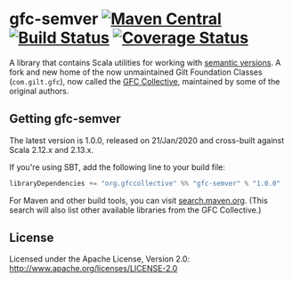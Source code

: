 # gfc-semver [![Maven Central](https://maven-badges.herokuapp.com/maven-central/org.gfccollective/gfc-semver_2.12/badge.svg?style=plastic)](https://maven-badges.herokuapp.com/maven-central/org.gfccollective/gfc-semver_2.12) [![Build Status](https://github.com/gfc-collective/gfc-semver/workflows/Scala%20CI/badge.svg)](https://github.com/gfc-collective/gfc-semver/actions) [![Coverage Status](https://coveralls.io/repos/gfc-collective/gfc-semver/badge.svg?branch=main&service=github)](https://coveralls.io/github/gfc-collective/gfc-semver?branch=main)

A library that contains Scala utilities for working with [semantic versions](http://semver.org).
A fork and new home of the now unmaintained Gilt Foundation Classes (`com.gilt.gfc`), now called the [GFC Collective](https://github.com/gfc-collective), maintained by some of the original authors.

## Getting gfc-semver

The latest version is 1.0.0, released on 21/Jan/2020 and cross-built against Scala 2.12.x and 2.13.x.

If you're using SBT, add the following line to your build file:

```scala
libraryDependencies += "org.gfccollective" %% "gfc-semver" % "1.0.0"
```

For Maven and other build tools, you can visit [search.maven.org](http://search.maven.org/#search%7Cga%7C1%7Corg.gfccollective).
(This search will also list other available libraries from the GFC Collective.)

## License

Licensed under the Apache License, Version 2.0: http://www.apache.org/licenses/LICENSE-2.0
